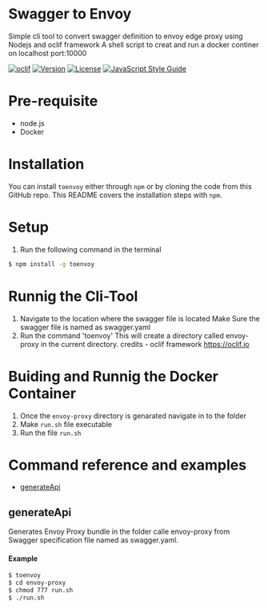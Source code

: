 Swagger to Envoy 
================

Simple cli tool to convert swagger definition to envoy edge proxy using Nodejs and oclif framework
A shell script to creat and run a docker continer on localhost port:10000

[![oclif](https://img.shields.io/badge/cli-oclif-brightgreen.svg)](https://oclif.io)
[![Version](https://img.shields.io/npm/v/toenvoy.svg)](https://npmjs.org/package/toenvoy)
[![License](https://img.shields.io/npm/l/toenvoy.svg)](https://github.com/VimukthiMayadunne/toenvoy/blob/master/package.json)
[![JavaScript Style Guide](https://img.shields.io/badge/code%20style-standard-brightgreen.svg)](http://standardjs.com/)


# Pre-requisite 
- node.js
- Docker


# Installation
You can install `toenvoy` either through `npm` or by cloning the code from this GitHub repo.  This README covers the installation steps with `npm`.


# Setup

1) Run the following command  in the terminal 

```bash
$ npm install -g toenvoy
```

         
# Runnig the Cli-Tool
1) Navigate to the location where the swagger file is located 
   Make Sure the swagger file is named as swagger.yaml  
2) Run the command 'toenvoy'
    This will create a directory called envoy-proxy  in the current directory. 
credits - oclif framework  https://oclif.io

# Buiding and Runnig the Docker Container

1) Once the `envoy-proxy` directory is genarated navigate in to the folder
2) Make `run.sh` file executable
3) Run the file `run.sh` 

# <a name="reference"></a>Command reference and examples

* [generateApi](#generateapi)

## <a name="generateapi"></a>generateApi

Generates Envoy Proxy bundle in the folder calle envoy-proxy from Swagger specification file named as swagger.yaml.




#### Example

```bash
$ toenvoy
$ cd envoy-proxy
$ chmod 777 run.sh
$ ./run.sh
```

